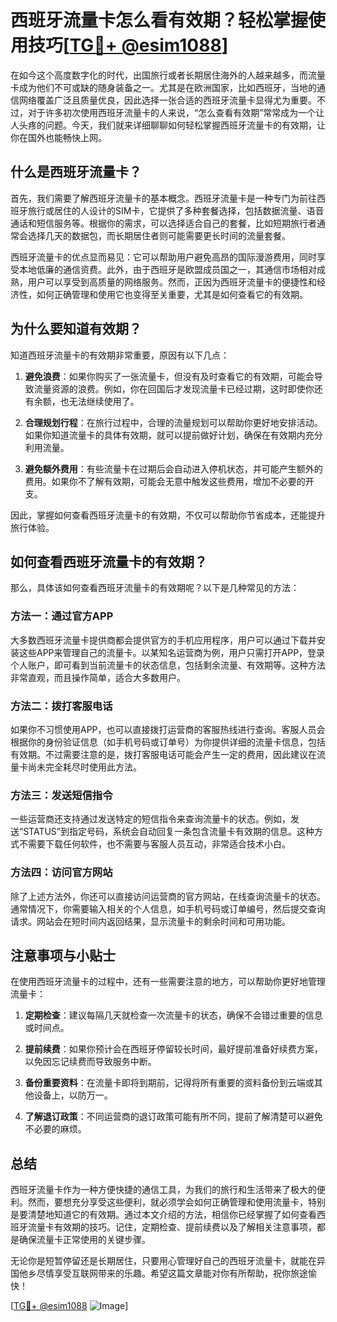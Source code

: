 # 西班牙流量卡怎么看有效期？轻松掌握使用技巧[[TG💪+ @esim1088](https://t.me/s/esim1088)]

在如今这个高度数字化的时代，出国旅行或者长期居住海外的人越来越多，而流量卡成为他们不可或缺的随身装备之一。尤其是在欧洲国家，比如西班牙，当地的通信网络覆盖广泛且质量优良，因此选择一张合适的西班牙流量卡显得尤为重要。不过，对于许多初次使用西班牙流量卡的人来说，“怎么查看有效期”常常成为一个让人头疼的问题。今天，我们就来详细聊聊如何轻松掌握西班牙流量卡的有效期，让你在国外也能畅快上网。

## 什么是西班牙流量卡？

首先，我们需要了解西班牙流量卡的基本概念。西班牙流量卡是一种专门为前往西班牙旅行或居住的人设计的SIM卡，它提供了多种套餐选择，包括数据流量、语音通话和短信服务等。根据你的需求，可以选择适合自己的套餐，比如短期旅行者通常会选择几天的数据包，而长期居住者则可能需要更长时间的流量套餐。

西班牙流量卡的优点显而易见：它可以帮助用户避免高昂的国际漫游费用，同时享受本地低廉的通信资费。此外，由于西班牙是欧盟成员国之一，其通信市场相对成熟，用户可以享受到高质量的网络服务。然而，正因为西班牙流量卡的便捷性和经济性，如何正确管理和使用它也变得至关重要，尤其是如何查看它的有效期。

## 为什么要知道有效期？

知道西班牙流量卡的有效期非常重要，原因有以下几点：

1. **避免浪费**：如果你购买了一张流量卡，但没有及时查看它的有效期，可能会导致流量资源的浪费。例如，你在回国后才发现流量卡已经过期，这时即使你还有余额，也无法继续使用了。

2. **合理规划行程**：在旅行过程中，合理的流量规划可以帮助你更好地安排活动。如果你知道流量卡的具体有效期，就可以提前做好计划，确保在有效期内充分利用流量。

3. **避免额外费用**：有些流量卡在过期后会自动进入停机状态，并可能产生额外的费用。如果你不了解有效期，可能会无意中触发这些费用，增加不必要的开支。

因此，掌握如何查看西班牙流量卡的有效期，不仅可以帮助你节省成本，还能提升旅行体验。

## 如何查看西班牙流量卡的有效期？

那么，具体该如何查看西班牙流量卡的有效期呢？以下是几种常见的方法：

### 方法一：通过官方APP

大多数西班牙流量卡提供商都会提供官方的手机应用程序，用户可以通过下载并安装这些APP来管理自己的流量卡。以某知名运营商为例，用户只需打开APP，登录个人账户，即可看到当前流量卡的状态信息，包括剩余流量、有效期等。这种方法非常直观，而且操作简单，适合大多数用户。

### 方法二：拨打客服电话

如果你不习惯使用APP，也可以直接拨打运营商的客服热线进行查询。客服人员会根据你的身份验证信息（如手机号码或订单号）为你提供详细的流量卡信息，包括有效期。不过需要注意的是，拨打客服电话可能会产生一定的费用，因此建议在流量卡尚未完全耗尽时使用此方法。

### 方法三：发送短信指令

一些运营商还支持通过发送特定的短信指令来查询流量卡的状态。例如，发送“STATUS”到指定号码，系统会自动回复一条包含流量卡有效期的信息。这种方式不需要下载任何软件，也不需要与客服人员互动，非常适合技术小白。

### 方法四：访问官方网站

除了上述方法外，你还可以直接访问运营商的官方网站，在线查询流量卡的状态。通常情况下，你需要输入相关的个人信息，如手机号码或订单编号，然后提交查询请求。网站会在短时间内返回结果，显示流量卡的剩余时间和可用功能。

## 注意事项与小贴士

在使用西班牙流量卡的过程中，还有一些需要注意的地方，可以帮助你更好地管理流量卡：

1. **定期检查**：建议每隔几天就检查一次流量卡的状态，确保不会错过重要的信息或时间点。
   
2. **提前续费**：如果你预计会在西班牙停留较长时间，最好提前准备好续费方案，以免因忘记续费而导致服务中断。

3. **备份重要资料**：在流量卡即将到期前，记得将所有重要的资料备份到云端或其他设备上，以防万一。

4. **了解退订政策**：不同运营商的退订政策可能有所不同，提前了解清楚可以避免不必要的麻烦。

## 总结

西班牙流量卡作为一种方便快捷的通信工具，为我们的旅行和生活带来了极大的便利。然而，要想充分享受这些便利，就必须学会如何正确管理和使用流量卡，特别是要清楚地知道它的有效期。通过本文介绍的方法，相信你已经掌握了如何查看西班牙流量卡有效期的技巧。记住，定期检查、提前续费以及了解相关注意事项，都是确保流量卡正常使用的关键步骤。

无论你是短暂停留还是长期居住，只要用心管理好自己的西班牙流量卡，就能在异国他乡尽情享受互联网带来的乐趣。希望这篇文章能对你有所帮助，祝你旅途愉快！

[[TG💪+ @esim1088](https://t.me/s/esim1088) ![Image](https://i.postimg.cc/4NQfJmqS/Snipaste-2025-05-13-00-14-12.png)]